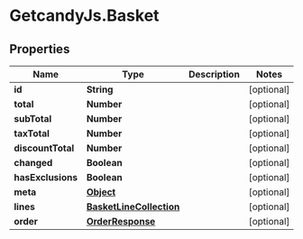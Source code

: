 # GetcandyJs.Basket

## Properties

Name | Type | Description | Notes
------------ | ------------- | ------------- | -------------
**id** | **String** |  | [optional] 
**total** | **Number** |  | [optional] 
**subTotal** | **Number** |  | [optional] 
**taxTotal** | **Number** |  | [optional] 
**discountTotal** | **Number** |  | [optional] 
**changed** | **Boolean** |  | [optional] 
**hasExclusions** | **Boolean** |  | [optional] 
**meta** | [**Object**](.md) |  | [optional] 
**lines** | [**BasketLineCollection**](BasketLineCollection.md) |  | [optional] 
**order** | [**OrderResponse**](OrderResponse.md) |  | [optional] 


